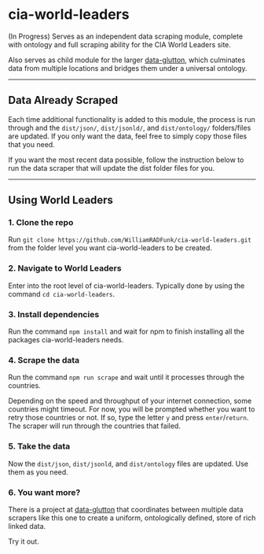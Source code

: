 # cia-world-leaders
(In Progress) Serves as an independent data scraping module, complete with ontology and full scraping ability for the CIA World Leaders site.

Also serves as child module for the larger [data-glutton](https://github.com/WilliamRADFunk/data-glutton.git), which culminates data from multiple locations and bridges them under a universal ontology.

***

## Data Already Scraped

Each time additional functionality is added to this module, the process is run through and the `dist/json/`, `dist/jsonld/`, and `dist/ontology/` folders/files are updated. If you only want the data, feel free to simply copy those files that you need.

If you want the most recent data possible, follow the instruction below to run the data scraper that will update the dist folder files for you.

***

## Using World Leaders

### 1. Clone the repo

Run `git clone https://github.com/WilliamRADFunk/cia-world-leaders.git` from the folder level you want cia-world-leaders to be created.

### 2. Navigate to World Leaders

Enter into the root level of cia-world-leaders. Typically done by using the command `cd cia-world-leaders`.

### 3. Install dependencies

Run the command `npm install` and wait for npm to finish installing all the packages cia-world-leaders needs.

### 4. Scrape the data

Run the command `npm run scrape` and wait until it processes through the countries.

Depending on the speed and throughput of your internet connection, some countries might timeout. For now, you will be prompted whether you want to retry those countries or not. If so, type the letter `y` and press `enter`/`return`. The scraper will run through the countries that failed.

### 5. Take the data

Now the `dist/json`, `dist/jsonld`, and `dist/ontology` files are updated. Use them as you need.

### 6. You want more?

There is a project at [data-glutton](https://github.com/WilliamRADFunk/data-glutton.git) that coordinates between multiple data scrapers like this one to create a uniform, ontologically defined, store of rich linked data.

Try it out.